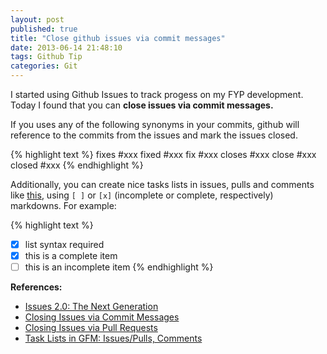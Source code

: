 ```yaml
---
layout: post
published: true
title: "Close github issues via commit messages"
date: 2013-06-14 21:48:10
tags: Github Tip
categories: Git
---
```


I started using Github Issues to track progess on my FYP development. Today I found that you can **close issues via commit messages.**

If you uses any of the following synonyms in your commits, github will reference to the commits from the issues and mark the issues closed.

{% highlight text %}
 fixes #xxx
 fixed #xxx
 fix #xxx
 closes #xxx
 close #xxx
 closed #xxx
{% endhighlight %}

Additionally, you can create nice tasks lists in issues, pulls and comments like [this](https://github.com/twitter/bootstrap/pull/6342), using `[ ]` or `[x]` (incomplete or complete, respectively) markdowns. For example:

{% highlight text %}
 - [x] list syntax required
 - [x] this is a complete item
 - [ ] this is an incomplete item
{% endhighlight %}

**References:**

- [Issues 2.0: The Next Generation](https://github.com/blog/831-issues-2-0-the-next-generation)
- [Closing Issues via Commit Messages](https://github.com/blog/1386-closing-issues-via-commit-messages)
- [Closing Issues via Pull Requests](https://github.com/blog/1506-closing-issues-via-pull-requests)
- [Task Lists in GFM: Issues/Pulls, Comments](https://github.com/blog/1375-task-lists-in-gfm-issues-pulls-comments)

